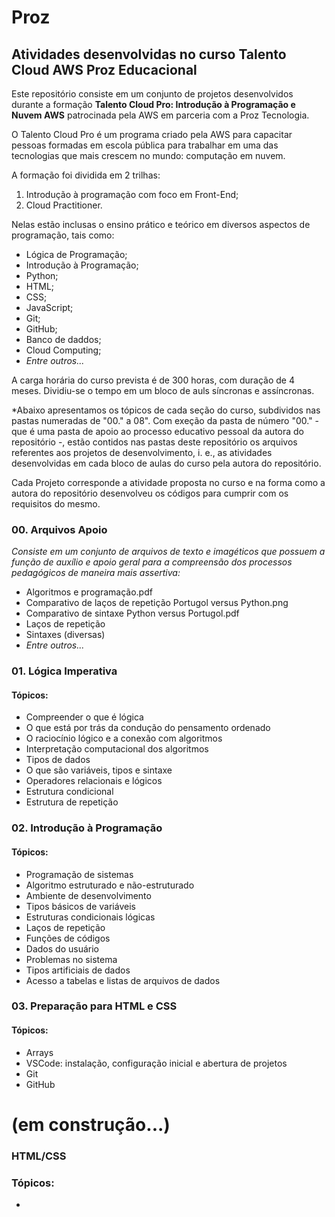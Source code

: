 # Proz
## Atividades desenvolvidas no curso Talento Cloud AWS Proz Educacional

Este repositório consiste em um conjunto de projetos desenvolvidos durante a formação **Talento Cloud Pro: Introdução à Programação e Nuvem AWS** patrocinada pela AWS em parceria com a Proz Tecnologia.

O Talento Cloud Pro é um programa criado pela AWS para capacitar pessoas formadas em escola pública para trabalhar em uma das tecnologias que mais crescem no mundo: computação em nuvem.

 A formação foi dividida em 2 trilhas:

1. Introdução à programação com foco em Front-End;
2. Cloud Practitioner.

Nelas estão inclusas o ensino prático e teórico em diversos aspectos de programação, tais como:

- Lógica de Programação;
- Introdução à Programação;
- Python;
- HTML;
- CSS;
- JavaScript;
- Git;
- GitHub;
- Banco de daddos;
- Cloud Computing;
- *Entre outros...*

A carga horária do curso prevista é de 300 horas, com duração de 4 meses. Dividiu-se o tempo em um bloco de auls síncronas e assíncronas.

*Abaixo apresentamos os tópicos de cada seção do curso, subdividos nas pastas numeradas de "00." a 08". Com exeção da pasta de número "00." - que é uma pasta de apoio ao processo educativo pessoal da autora do repositório -, estão contidos nas pastas deste repositório os arquivos referentes aos projetos de desenvolvimento, i. e., as atividades desenvolvidas em cada bloco de aulas do curso pela autora do repositório.

Cada Projeto corresponde a atividade proposta no curso e na forma como a autora do repositório desenvolveu os códigos para cumprir com os requisitos do mesmo.

### 00. Arquivos Apoio

*Consiste em um conjunto de arquivos de texto e imagéticos que possuem a função de auxílio e apoio geral para a compreensão dos processos pedagógicos de maneira mais assertiva:*

- Algoritmos e programação.pdf
- Comparativo de laços de repetição Portugol versus Python.png
- Comparativo de sintaxe Python versus Portugol.pdf
- Laços de repetição
- Sintaxes (diversas)
- *Entre outros...*

### 01. Lógica Imperativa
#### Tópicos:
- Compreender o que é lógica
- O que está por trás da condução do pensamento ordenado
- O raciocínio lógico e a conexão com algoritmos
- Interpretação computacional dos algoritmos
- Tipos de dados
- O que são variáveis, tipos e sintaxe
- Operadores relacionais e lógicos
- Estrutura condicional
- Estrutura de repetição


### 02. Introdução à Programação
#### Tópicos:
- Programação de sistemas
- Algoritmo estruturado e não-estruturado
- Ambiente de desenvolvimento
- Tipos básicos de variáveis
- Estruturas condicionais lógicas
- Laços de repetição
- Funções de códigos
- Dados do usuário
- Problemas no sistema
- Tipos artificiais de dados
- Acesso a tabelas e listas de arquivos de dados

### 03. Preparação para HTML e CSS
#### Tópicos:
- Arrays
- VSCode: instalação, configuração inicial e abertura de projetos
- Git
- GitHub

# (em construção...)
### HTML/CSS
### Tópicos:
-
